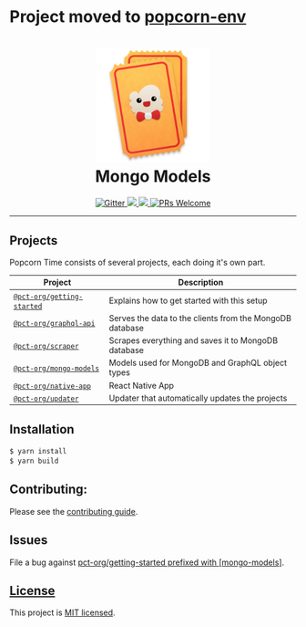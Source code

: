 # Project moved to [popcorn-env](https://github.com/pct-org/popcorn-env)

<h1 align="center">
  <img height="200" width="200" src="https://github.com/pct-org/getting-started/blob/master/.github/logo.png" alt="logo" />
  <br />
  Mongo Models
</h1>

<div align="center">
  <a target="_blank" href="https://gitter.im/pct-org/Lobby">
    <img src="https://badges.gitter.im/popcorn-time-desktop.svg" alt="Gitter" />
  </a>
  <a target="_blank" href="https://david-dm.org/pct-org/mongo-models" title="dependencies status">
    <img src="https://david-dm.org/pct-org/mongo-models/status.svg" />
  </a>
  <a target="_blank" href="https://david-dm.org/pct-org/mongo-models?type=dev" title="devDependencies status">
    <img src="https://david-dm.org/pct-org/mongo-models/dev-status.svg" />
  </a>
    <a target="_blank" href="https://github.com/pct-org/mongo-models/pulls">
      <img src="https://img.shields.io/badge/PRs-welcome-brightgreen.svg" alt="PRs Welcome" />
    </a>
</div>

---

## Projects

Popcorn Time consists of several projects, each doing it's own part.

| Project                      | Description |
| ---------------------------- | -------------------------------------------------------- |
| [`@pct-org/getting-started`] | Explains how to get started with this setup              |
| [`@pct-org/graphql-api`]     | Serves the data to the clients from the MongoDB database |
| [`@pct-org/scraper`]         | Scrapes everything and saves it to MongoDB database      |
| [`@pct-org/mongo-models`]    | Models used for MongoDB and GraphQL object types         |
| [`@pct-org/native-app`]      | React Native App                                         |
| [`@pct-org/updater`]         | Updater that automatically updates the projects          |

## Installation

```bash
$ yarn install
$ yarn build
```

## Contributing:

Please see the [contributing guide].

## Issues

File a bug against [pct-org/getting-started prefixed with \[mongo-models\]](https://github.com/pct-org/getting-started/issues/new?title=[mongo-models]%20).

## [License](./LICENSE)

This project is [MIT licensed](./LICENSE).

[contributing guide]: ./CONTRIBUTING.md
[`@pct-org/graphql-api`]: https://github.com/pct-org/graphql-api
[`@pct-org/getting-started`]: https://github.com/pct-org/getting-started
[`@pct-org/mongo-models`]: https://github.com/pct-org/mongo-models
[`@pct-org/native-app`]: https://github.com/pct-org/native-app
[`@pct-org/scraper`]: https://github.com/pct-org/scraper
[`@pct-org/updater`]: https://github.com/pct-org/updater
